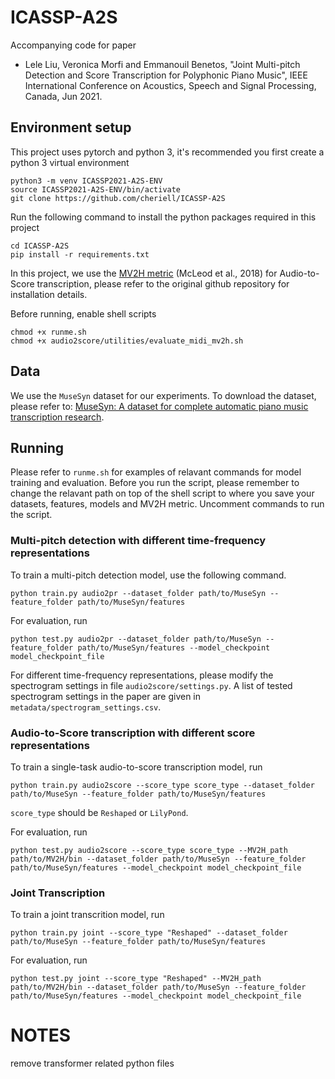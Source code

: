 # ICASSP-A2S

Accompanying code for paper

- Lele Liu, Veronica Morfi and Emmanouil Benetos, "Joint Multi-pitch Detection and Score Transcription for Polyphonic Piano Music", IEEE International Conference on Acoustics, Speech and Signal Processing, Canada, Jun 2021.

## Environment setup

This project uses pytorch and python 3, it's recommended you first create a python 3 virtual environment

    python3 -m venv ICASSP2021-A2S-ENV
    source ICASSP2021-A2S-ENV/bin/activate
    git clone https://github.com/cheriell/ICASSP-A2S

Run the following command to install the python packages required in this project

    cd ICASSP-A2S
    pip install -r requirements.txt

In this project, we use the [MV2H metric](https://github.com/apmcleod/MV2H) (McLeod et al., 2018) for Audio-to-Score transcription, please refer to the original github repository for installation details.

Before running, enable shell scripts

    chmod +x runme.sh
    chmod +x audio2score/utilities/evaluate_midi_mv2h.sh 

## Data

We use the `MuseSyn` dataset for our experiments. To download the dataset, please refer to: [MuseSyn: A dataset for complete automatic piano music transcription research](https://zenodo.org/record/4527460).

## Running

Please refer to `runme.sh` for examples of relavant commands for model training and evaluation. Before you run the script, please remember to change the relavant path on top of the shell script to where you save your datasets, features, models and MV2H metric. Uncomment commands to run the script.

### Multi-pitch detection with different time-frequency representations

To train a multi-pitch detection model, use the following command.

    python train.py audio2pr --dataset_folder path/to/MuseSyn --feature_folder path/to/MuseSyn/features

For evaluation, run

    python test.py audio2pr --dataset_folder path/to/MuseSyn --feature_folder path/to/MuseSyn/features --model_checkpoint model_checkpoint_file

For different time-frequency representations, please modify the spectrogram settings in file `audio2score/settings.py`. A list of tested spectrogram settings in the paper are given in `metadata/spectrogram_settings.csv`.

### Audio-to-Score transcription with different score representations

To train a single-task audio-to-score transcription model, run

    python train.py audio2score --score_type score_type --dataset_folder path/to/MuseSyn --feature_folder path/to/MuseSyn/features

`score_type` should be `Reshaped` or `LilyPond`.

For evaluation, run

    python test.py audio2score --score_type score_type --MV2H_path path/to/MV2H/bin --dataset_folder path/to/MuseSyn --feature_folder path/to/MuseSyn/features --model_checkpoint model_checkpoint_file

### Joint Transcription

To train a joint transcrition model, run

    python train.py joint --score_type "Reshaped" --dataset_folder path/to/MuseSyn --feature_folder path/to/MuseSyn/features

For evaluation, run

    python test.py joint --score_type "Reshaped" --MV2H_path path/to/MV2H/bin --dataset_folder path/to/MuseSyn --feature_folder path/to/MuseSyn/features --model_checkpoint model_checkpoint_file


# NOTES

remove transformer related python files